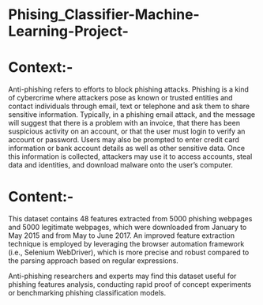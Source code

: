 # Phising_Classifier-Machine-Learning-Project-

# Context:-

Anti-phishing refers to efforts to block phishing attacks. Phishing is a kind of cybercrime where attackers pose as known or trusted entities and contact individuals through email, text or telephone and ask them to share sensitive information. Typically, in a phishing email attack, and the message will suggest that there is a problem with an invoice, that there has been suspicious activity on an account, or that the user must login to verify an account or password. Users may also be prompted to enter credit card information or bank account details as well as other sensitive data. Once this information is collected, attackers may use it to access accounts, steal data and identities, and download malware onto the user’s computer.

# Content:-
This dataset contains 48 features extracted from 5000 phishing webpages and 5000 legitimate webpages, which were downloaded from January to May 2015 and from May to June 2017. An improved feature extraction technique is employed by leveraging the browser automation framework (i.e., Selenium WebDriver), which is more precise and robust compared to the parsing approach based on regular expressions.

Anti-phishing researchers and experts may find this dataset useful for phishing features analysis, conducting rapid proof of concept experiments or benchmarking phishing classification models.

